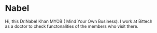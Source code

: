 # Nabel
Hi, this Dr.Nabel Khan MYOB ( Mind Your Own Business). I work at Bittech as a doctor to check functonalities of the members who visit there. 
